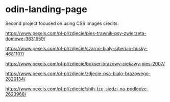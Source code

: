 # odin-landing-page
Second project focused on using CSS
Images credits: 

https://www.pexels.com/pl-pl/zdjecie/pies-trawnik-psy-zwierzeta-domowe-3631659/ 

https://www.pexels.com/pl-pl/zdjecie/czarno-bialy-siberian-husky-4681107/

https://www.pexels.com/pl-pl/zdjecie/bokser-brazowy-ciekawy-pies-2007/

https://www.pexels.com/pl-pl/zdjecie/zdjecie-psa-bialo-brazowego-2820134/

https://www.pexels.com/pl-pl/zdjecie/shih-tzu-siedzi-na-podlodze-2623968/


